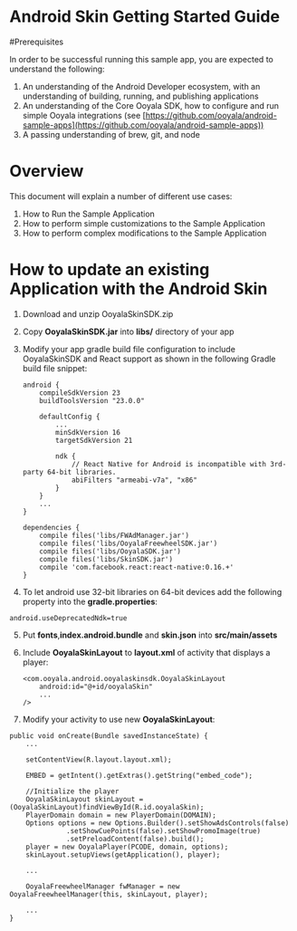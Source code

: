 # Android Skin Getting Started Guide

#Prerequisites

In order to be successful running this sample app, you are expected to understand the following:

  1. An understanding of the Android Developer ecosystem, with an understanding of building, running, and publishing applications
  2. An understanding of the Core Ooyala SDK, how to configure and run simple Ooyala integrations (see [https://github.com/ooyala/android-sample-apps](https://github.com/ooyala/android-sample-apps))
  3. A passing understanding of brew, git, and node

# Overview

This document will explain a number of different use cases:

1. How to Run the Sample Application
2. How to perform simple customizations to the Sample Application
3. How to perform complex modifications to the Sample Application

# How to update an existing Application with the Android Skin

1. Download and unzip OoyalaSkinSDK.zip

2. Copy **OoyalaSkinSDK.jar** into **libs/** directory of your app

3. Modify your app gradle build file configuration to include OoyalaSkinSDK and React support as shown in the following Gradle build file snippet:

    ```
    android {
        compileSdkVersion 23
        buildToolsVersion "23.0.0"

        defaultConfig {
            ...
            minSdkVersion 16
            targetSdkVersion 21
		
            ndk {
                // React Native for Android is incompatible with 3rd-party 64-bit libraries.
                abiFilters "armeabi-v7a", "x86"
            }
        }
        ...
    }

    dependencies {
        compile files('libs/FWAdManager.jar')
        compile files('libs/OoyalaFreewheelSDK.jar')
        compile files('libs/OoyalaSDK.jar')
        compile files('libs/SkinSDK.jar')
        compile 'com.facebook.react:react-native:0.16.+'
    }
    ``` 

4. To let android use 32-bit libraries on 64-bit devices add the following property into the **gradle.properties**:
  ```
  android.useDeprecatedNdk=true
  ```

5. Put **fonts**,**index.android.bundle** and **skin.json** into **src/main/assets**

6. Include **OoyalaSkinLayout** to **layout.xml** of activity that displays a player:

    ```
    <com.ooyala.android.ooyalaskinsdk.OoyalaSkinLayout
        android:id="@+id/ooyalaSkin"
    	...
    />
    ```

7. Modify your activity to use new **OoyalaSkinLayout**:
```
public void onCreate(Bundle savedInstanceState) {
    ...
    
    setContentView(R.layout.layout.xml);

    EMBED = getIntent().getExtras().getString("embed_code");

    //Initialize the player
    OoyalaSkinLayout skinLayout = (OoyalaSkinLayout)findViewById(R.id.ooyalaSkin);
    PlayerDomain domain = new PlayerDomain(DOMAIN);
    Options options = new Options.Builder().setShowAdsControls(false)
              .setShowCuePoints(false).setShowPromoImage(true)
              .setPreloadContent(false).build();
    player = new OoyalaPlayer(PCODE, domain, options);
    skinLayout.setupViews(getApplication(), player);
	
    ...

    OoyalaFreewheelManager fwManager = new OoyalaFreewheelManager(this, skinLayout, player);
	
	...
}
```

